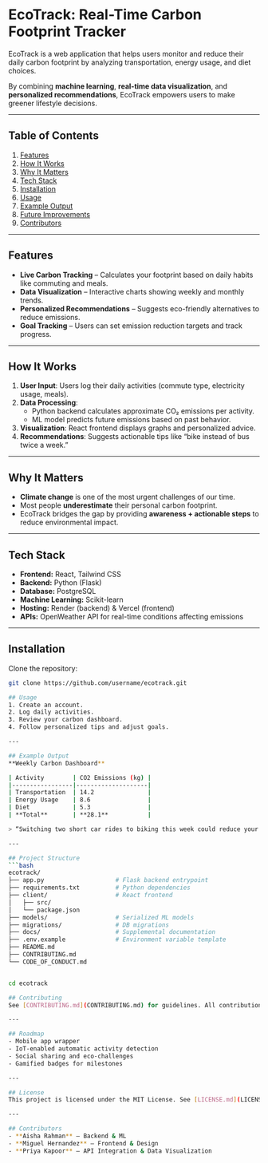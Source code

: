 # **EcoTrack: Real-Time Carbon Footprint Tracker**  

EcoTrack is a web application that helps users monitor and reduce their daily carbon footprint by analyzing transportation, energy usage, and diet choices.  

By combining **machine learning**, **real-time data visualization**, and **personalized recommendations**, EcoTrack empowers users to make greener lifestyle decisions.

---

## **Table of Contents**
1. [Features](#features)  
2. [How It Works](#how-it-works)  
3. [Why It Matters](#why-it-matters)  
4. [Tech Stack](#tech-stack)  
5. [Installation](#installation)  
6. [Usage](#usage)  
7. [Example Output](#example-output)  
8. [Future Improvements](#future-improvements)  
9. [Contributors](#contributors)

---

## **Features**
- **Live Carbon Tracking** – Calculates your footprint based on daily habits like commuting and meals.  
- **Data Visualization** – Interactive charts showing weekly and monthly trends.  
- **Personalized Recommendations** – Suggests eco-friendly alternatives to reduce emissions.  
- **Goal Tracking** – Users can set emission reduction targets and track progress.  

---

## **How It Works**
1. **User Input**: Users log their daily activities (commute type, electricity usage, meals).  
2. **Data Processing**:  
   - Python backend calculates approximate CO₂ emissions per activity.  
   - ML model predicts future emissions based on past behavior.  
3. **Visualization**: React frontend displays graphs and personalized advice.  
4. **Recommendations**: Suggests actionable tips like “bike instead of bus twice a week.”  

---

## **Why It Matters**
- **Climate change** is one of the most urgent challenges of our time.  
- Most people **underestimate** their personal carbon footprint.  
- EcoTrack bridges the gap by providing **awareness + actionable steps** to reduce environmental impact.  

---

## **Tech Stack**
- **Frontend:** React, Tailwind CSS  
- **Backend:** Python (Flask)  
- **Database:** PostgreSQL  
- **Machine Learning:** Scikit-learn  
- **Hosting:** Render (backend) & Vercel (frontend)  
- **APIs:** OpenWeather API for real-time conditions affecting emissions  

---

## **Installation**

Clone the repository:  
```bash
git clone https://github.com/username/ecotrack.git

## Usage
1. Create an account.
2. Log daily activities.
3. Review your carbon dashboard.
4. Follow personalized tips and adjust goals.

---

## Example Output
**Weekly Carbon Dashboard**

| Activity        | CO2 Emissions (kg) |
|-----------------|--------------------|
| Transportation  | 14.2               |
| Energy Usage    | 8.6                |
| Diet            | 5.3                |
| **Total**       | **28.1**           |

> “Switching two short car rides to biking this week could reduce your footprint by 9%.”

---

## Project Structure
```bash
ecotrack/
├── app.py                    # Flask backend entrypoint
├── requirements.txt          # Python dependencies
├── client/                   # React frontend
│   ├── src/
│   └── package.json
├── models/                   # Serialized ML models
├── migrations/               # DB migrations
├── docs/                     # Supplemental documentation
├── .env.example              # Environment variable template
├── README.md
├── CONTRIBUTING.md
└── CODE_OF_CONDUCT.md


cd ecotrack

## Contributing
See [CONTRIBUTING.md](CONTRIBUTING.md) for guidelines. All contributions are welcome. Start with issues labeled **good first issue**.

---

## Roadmap
- Mobile app wrapper  
- IoT-enabled automatic activity detection  
- Social sharing and eco-challenges  
- Gamified badges for milestones  

---

## License
This project is licensed under the MIT License. See [LICENSE.md](LICENSE.md) for details.

---

## Contributors
- **Aisha Rahman** – Backend & ML  
- **Miguel Hernandez** – Frontend & Design  
- **Priya Kapoor** – API Integration & Data Visualization  
